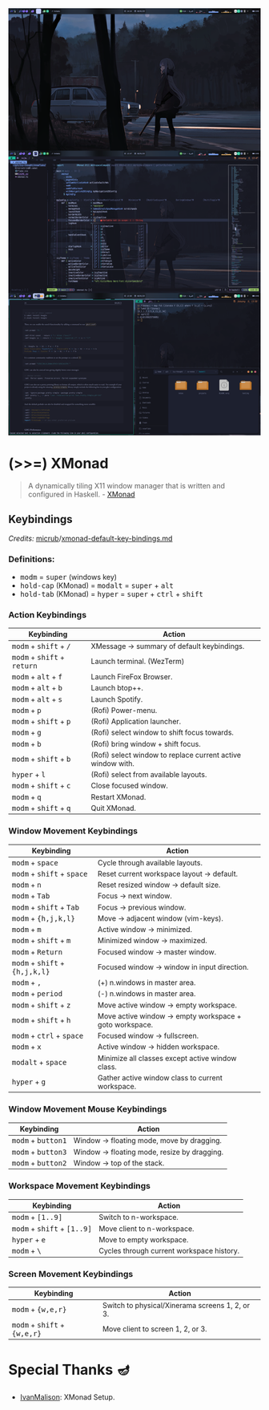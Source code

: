 <img alt="XMonad Desktop" src="../../.github/assets/themes/tokyonight/xmonad.png" align="center">

# (>>=) XMonad

> A dynamically tiling X11 window manager that is written and configured in
> Haskell. - [XMonad](https://xmonad.org)

## Keybindings

_Credits:_
[micrub](https://gist.github.com)/[xmonad-default-key-bindings.md](https://gist.github.com/micrub/aeebe7eb4d2df9e5e203e76a0fd89542)

### Definitions:

- <kbd>modm</kbd> = <kbd>super</kbd> (windows key)
- <kbd>hold-cap</kbd> (KMonad) = <kbd>modalt</kbd> = <kbd>super</kbd> +
  <kbd>alt</kbd>
- <kbd>hold-tab</kbd> (KMonad) = <kbd>hyper</kbd> = <kbd>super</kbd> +
  <kbd>ctrl</kbd> + <kbd>shift</kbd>

### Action Keybindings

| Keybinding                                             | Action                                                      |
| ------------------------------------------------------ | ----------------------------------------------------------- |
| <kbd>modm</kbd> + <kbd>shift</kbd> + <kbd>/</kbd>      | XMessage -> summary of default keybindings.                 |
| <kbd>modm</kbd> + <kbd>shift</kbd> + <kbd>return</kbd> | Launch terminal. (WezTerm)                                  |
| <kbd>modm</kbd> + <kbd>alt</kbd> + <kbd>f</kbd>        | Launch FireFox Browser.                                     |
| <kbd>modm</kbd> + <kbd>alt</kbd> + <kbd>b</kbd>        | Launch btop++.                                              |
| <kbd>modm</kbd> + <kbd>alt</kbd> + <kbd>s</kbd>        | Launch Spotify.                                             |
| <kbd>modm</kbd> + <kbd>p</kbd>                         | (Rofi) Power-menu.                                          |
| <kbd>modm</kbd> + <kbd>shift</kbd> + <kbd>p</kbd>      | (Rofi) Application launcher.                                |
| <kbd>modm</kbd> + <kbd>g</kbd>                         | (Rofi) select window to shift focus towards.                |
| <kbd>modm</kbd> + <kbd>b</kbd>                         | (Rofi) bring window + shift focus.                          |
| <kbd>modm</kbd> + <kbd>shift</kbd> + <kbd>b</kbd>      | (Rofi) select window to replace current active window with. |
| <kbd>hyper</kbd> + <kbd>l</kbd>                        | (Rofi) select from available layouts.                       |
| <kbd>modm</kbd> + <kbd>shift</kbd> + <kbd>c</kbd>      | Close focused window.                                       |
| <kbd>modm</kbd> + <kbd>q</kbd>                         | Restart XMonad.                                             |
| <kbd>modm</kbd> + <kbd>shift</kbd> + <kbd>q</kbd>      | Quit XMonad.                                                |

### Window Movement Keybindings

| Keybinding                                                | Action                                                  |
| --------------------------------------------------------- | ------------------------------------------------------- |
| <kbd>modm</kbd> + <kbd>space</kbd>                        | Cycle through available layouts.                        |
| <kbd>modm</kbd> + <kbd>shift</kbd> + <kbd>space</kbd>     | Reset current workspace layout -> default.              |
| <kbd>modm</kbd> + <kbd>n</kbd>                            | Reset resized window -> default size.                   |
| <kbd>modm</kbd> + <kbd>Tab</kbd>                          | Focus -> next window.                                   |
| <kbd>modm</kbd> + <kbd>shift</kbd> + <kbd>Tab</kbd>       | Focus -> previous window.                               |
| <kbd>modm</kbd> + <kbd>{h,j,k,l}</kbd>                    | Move -> adjacent window (vim-keys).                     |
| <kbd>modm</kbd> + <kbd>m</kbd>                            | Active window -> minimized.                             |
| <kbd>modm</kbd> + <kbd>shift</kbd> + <kbd>m</kbd>         | Minimized window -> maximized.                          |
| <kbd>modm</kbd> + <kbd>Return</kbd>                       | Focused window -> master window.                        |
| <kbd>modm</kbd> + <kbd>shift</kbd> + <kbd>{h,j,k,l}</kbd> | Focused window -> window in input direction.            |
| <kbd>modm</kbd> + <kbd>,</kbd>                            | (+) n.windows in master area.                           |
| <kbd>modm</kbd> + <kbd>period</kbd>                       | (-) n.windows in master area.                           |
| <kbd>modm</kbd> + <kbd>shift</kbd> + <kbd>z</kbd>         | Move active window -> empty workspace.                  |
| <kbd>modm</kbd> + <kbd>shift</kbd> + <kbd>h</kbd>         | Move active window -> empty workspace + goto workspace. |
| <kbd>modm</kbd> + <kbd>ctrl</kbd> + <kbd>space</kbd>      | Focused window -> fullscreen.                           |
| <kbd>modm</kbd> + <kbd>x</kbd>                            | Active window -> hidden workspace.                      |
| <kbd>modalt</kbd> + <kbd>space</kbd>                      | Minimize all classes except active window class.        |
| <kbd>hyper</kbd> + <kbd>g</kbd>                           | Gather active window class to current workspace.        |

### Window Movement Mouse Keybindings

| Keybinding                           | Action                                       |
| ------------------------------------ | -------------------------------------------- |
| <kbd>modm</kbd> + <kbd>button1</kbd> | Window -> floating mode, move by dragging.   |
| <kbd>modm</kbd> + <kbd>button3</kbd> | Window -> floating mode, resize by dragging. |
| <kbd>modm</kbd> + <kbd>button2</kbd> | Window -> top of the stack.                  |

### Workspace Movement Keybindings

| Keybinding                                             | Action                                    |
| ------------------------------------------------------ | ----------------------------------------- |
| <kbd>modm</kbd> + <kbd>[1..9]</kbd>                    | Switch to n-workspace.                    |
| <kbd>modm</kbd> + <kbd>shift</kbd> + <kbd>[1..9]</kbd> | Move client to n-workspace.               |
| <kbd>hyper</kbd> + <kbd>e                              | Move to empty workspace.                  |
| <kbd>modm</kbd> + <kbd>\\</kbd>                        | Cycles through current workspace history. |

### Screen Movement Keybindings

| Keybinding                                              | Action                                          |
| ------------------------------------------------------- | ----------------------------------------------- |
| <kbd>modm</kbd> + <kbd>{w,e,r}</kbd>                    | Switch to physical/Xinerama screens 1, 2, or 3. |
| <kbd>modm</kbd> + <kbd>shift</kbd> + <kbd>{w,e,r}</kbd> | Move client to screen 1, 2, or 3.               |

# Special Thanks 🪔

- [IvanMalison](https://github.com/IvanMalison): XMonad Setup.
